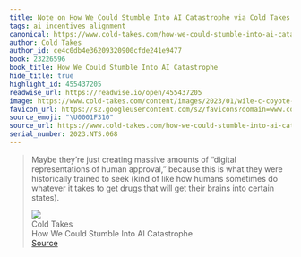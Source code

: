 ```yaml
---
title: Note on How We Could Stumble Into AI Catastrophe via Cold Takes
tags: ai incentives alignment
canonical: https://www.cold-takes.com/how-we-could-stumble-into-ai-catastrophe/
author: Cold Takes
author_id: ce4c0db4e36209320900cfde241e9477
book: 23226596
book_title: How We Could Stumble Into AI Catastrophe
hide_title: true
highlight_id: 455437205
readwise_url: https://readwise.io/open/455437205
image: https://www.cold-takes.com/content/images/2023/01/wile-c-coyote-twitter.png
favicon_url: https://s2.googleusercontent.com/s2/favicons?domain=www.cold-takes.com
source_emoji: "\U0001F310"
source_url: https://www.cold-takes.com/how-we-could-stumble-into-ai-catastrophe/#:~:text=Maybe%20they%E2%80%99re%20just,into%20certain%20states%29.
serial_number: 2023.NTS.068
---
```

> Maybe they’re just creating massive amounts of “digital representations of human approval,” because this is what they were historically trained to seek (kind of like how humans sometimes do whatever it takes to get drugs that will get their brains into certain states).
> <div class="quoteback-footer"><div class="quoteback-avatar"><img class="mini-favicon" src="https://s2.googleusercontent.com/s2/favicons?domain=www.cold-takes.com"></div><div class="quoteback-metadata"><div class="metadata-inner"><span style="display:none">FROM:</span><div aria-label="Cold Takes" class="quoteback-author"> Cold Takes</div><div aria-label="How We Could Stumble Into AI Catastrophe" class="quoteback-title"> How We Could Stumble Into AI Catastrophe</div></div></div><div class="quoteback-backlink"><a target="_blank" aria-label="go to the full text of this quotation" rel="noopener" href="https://www.cold-takes.com/how-we-could-stumble-into-ai-catastrophe/#:~:text=Maybe%20they%E2%80%99re%20just,into%20certain%20states%29." class="quoteback-arrow"> Source</a></div></div>
